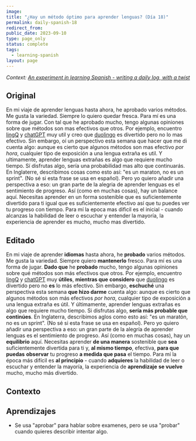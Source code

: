 ```yaml
---
image:
title: "¿Hay un método óptimo para aprender lenguas? (Día 18)"
permalink: daily-spanish-18
redirect_from:
public_date: 2023-09-10
type: page_only
status: complete
tags:
  - learning-spanish
layout: page
---
```


*Context: [An experiment in learning Spanish - writing a daily log, with a twist](/daily-spanish)*

## Original
En mi viaje de aprender lenguas hasta ahora, he aprobado varios métodos. Me gusta la variedad. Siempre lo quiero quedar fresca. Para mí es una forma de jugar. Con tal que he aprobado mucho, tengo algunas opiniones sobre que métodos son mas efectivos que otros. Por ejemplo, encuentro [lingQ](https://www.lingq.com/) y [chatGPT](https://chat.openai.com/) muy util y creo que [duolingo](https://www.duolingo.com/) es divertido pero no lo mas efectivo. Sin embargo, oí un perspectivo esta semana que hacer que me di cuenta algo: aunque es cierto que algunos métodos son mas efectivo *por hora*, cualquier tipo de exposición a una lengua extraña es util. Y ultimamente, aprender lenguas extrañas es algo que requiere mucho tiempo. Sí disfrutas algo, sería una probabilidad mas alto que continuarás. En Inglaterre, describimos cosas como esto así: "es un maraton, no es un sprint". (No sé si esta frase se usa en español). Pero yo quiero añadir una perspectiva a eso: un gran parte de la alegria de aprender lenguas es el sentimiento de progreso. Así (como en muchas cosas), hay un balance aquí. Necesitas aprender en un forma sostenible que es suficientemente divertido para ti igual que es suficientemente efectivo así que tu puedes ver tu progreso con tiempo. Para mí la epoca mas dificil es el inicial - cuando alcanzas la habilidad de leer o escuchar y entender la mayoría, la experiencia de aprender es mucho, mucho mas divertido.  

## Editado
En mi viaje de aprender **idiomas** hasta ahora, he **probado** varios métodos. Me gusta la variedad. Siempre quiero **mantenerlo** fresco. Para mí es una forma de jugar. **Dado que** he **probado** mucho, tengo algunas opiniones sobre qué métodos son más efectivos que otros. Por ejemplo, encuentro [lingQ](https://www.lingq.com/) y [chatGPT](https://chat.openai.com/) muy **útiles**, **mientras que** **considero** que [duolingo](https://www.duolingo.com/) es divertido pero no **es** lo más efectivo. Sin embargo, **eschuché** una perspectiva esta semana **que hizo darme** cuenta algo: aunque es cierto que algunos métodos son más efectivos *por hora*, cualquier tipo de exposición a una lengua extraña es útil. Y últimamente, aprender lenguas extrañas es algo que requiere mucho tiempo. Si disfrutas algo, **sería más probable que continúes**. En Inglaterra, describimos aglos como esto así: "es un maratón, no es un sprint". (No sé si esta frase se usa en español). Pero yo quiero añadir una perspectiva a eso: un gran parte de la alegría de aprender lenguas es el sentimiento de progreso. Así (como en muchas cosas), hay un **equilibrio** aquí. Necesitas aprender **de una manera** sostenible que **sea** suficientemente divertida para ti y, **al mismo tiempo**, efectiva, **para que** **puedas** **observar** tu progreso **a medida que pasa** el tiempo. Para mí la época más difícil es **al principio** - cuando **adquieres** la habilidad de leer o escuchar y entender la mayoría, la experiencia de **aprendizaje** **se vuelve** mucho, mucho más divertido.


## Contexto



## Aprendizajes
- Se usa "aprobar" para hablar sobre examenes, pero se usa "probar" cuando quieres describir intentar algo.

